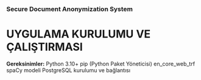 ### Secure Document Anonymization System

# UYGULAMA KURULUMU VE ÇALIŞTIRMASI
**Gereksinimler:**
Python 3.10+
pip (Python Paket Yöneticisi)
en_core_web_trf spaCy modeli
PostgreSQL kurulumu ve bağlantısı
